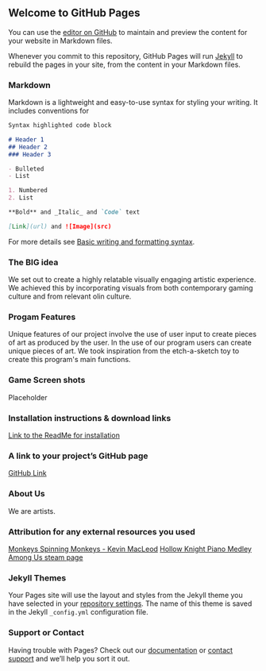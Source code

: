 ## Welcome to GitHub Pages

You can use the [editor on GitHub](https://github.com/JakobFinci/AMONgus-color-pooper/edit/main/docs/index.md) to maintain and preview the content for your website in Markdown files.

Whenever you commit to this repository, GitHub Pages will run [Jekyll](https://jekyllrb.com/) to rebuild the pages in your site, from the content in your Markdown files.

### Markdown

Markdown is a lightweight and easy-to-use syntax for styling your writing. It includes conventions for

```markdown
Syntax highlighted code block

# Header 1
## Header 2
### Header 3

- Bulleted
- List

1. Numbered
2. List

**Bold** and _Italic_ and `Code` text

[Link](url) and ![Image](src)
```

For more details see [Basic writing and formatting syntax](https://docs.github.com/en/github/writing-on-github/getting-started-with-writing-and-formatting-on-github/basic-writing-and-formatting-syntax).

### The BIG idea
We set out to create a highly relatable visually engaging artistic experience. We achieved this by incorporating visuals from both contemporary gaming culture and from relevant olin culture. 

### Progam Features
Unique features of our project involve the use of user input to create pieces of art as produced by the user. In the use of our program users can create unique pieces of art. We took inspiration from the etch-a-sketch toy to create this program's main functions.

### Game Screen shots
Placeholder
### Installation instructions & download links
[Link to the ReadMe for installation](https://github.com/JakobFinci/AMONgus-color-pooper/blob/main/README.md#installation)
### A link to your project’s GitHub page
[GitHub Link](https://github.com/JakobFinci/AMONgus-color-pooper)
### About Us
We are artists.
### Attribution for any external resources you used
[Monkeys Spinning Monkeys - Kevin MacLeod](https://www.youtube.com/watch?v=cMTEcjwKIQw)
[Hollow Knight Piano Medley](https://www.youtube.com/watch?v=OjfJpUZy4Dk)
[Among Us steam page](https://store.steampowered.com/app/945360/Among_Us/)


### Jekyll Themes

Your Pages site will use the layout and styles from the Jekyll theme you have selected in your [repository settings](https://github.com/JakobFinci/AMONgus-color-pooper/settings/pages). The name of this theme is saved in the Jekyll `_config.yml` configuration file.

### Support or Contact

Having trouble with Pages? Check out our [documentation](https://docs.github.com/categories/github-pages-basics/) or [contact support](https://support.github.com/contact) and we’ll help you sort it out.
